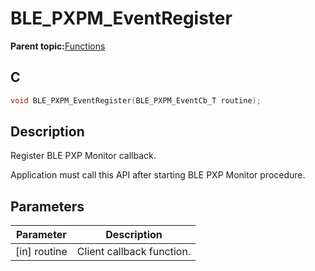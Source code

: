 # BLE\_PXPM\_EventRegister

**Parent topic:**[Functions](GUID-3AAC9FAC-C500-4C78-92C5-AA58FA4A7442.md)

## C

```c
void BLE_PXPM_EventRegister(BLE_PXPM_EventCb_T routine);
```

## Description

Register BLE PXP Monitor callback.

Application must call this API after starting BLE PXP Monitor procedure.

## Parameters

|Parameter|Description|
|---------|-----------|
|\[in\] routine|Client callback function.|

